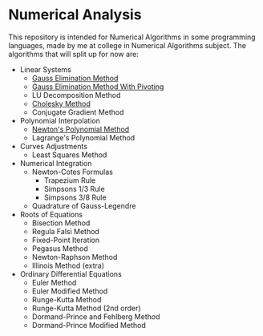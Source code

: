 # Numerical Analysis

This repository is intended for Numerical Algorithms in some programming languages, made by me at college in Numerical Algorithms subject. The algorithms that will split up for now are:

- Linear Systems
  - [Gauss Elimination Method](https://github.com/GabrielMotaBLima/Numerical_Analysis/tree/master/Linear%20Systems/Gauss%20Elimination%20Method)
  - [Gauss Elimination Method With Pivoting](https://github.com/GabrielMotaBLima/Numerical_Analysis/tree/master/Linear%20Systems/Gauss%20Elimination%20Method%20With%20Pivoting)
  - LU Decomposition Method
  - [Cholesky Method](https://github.com/GabrielMotaBLima/Numerical_Analysis/tree/master/Linear%20Systems/Cholesky%20Method)
  - Conjugate Gradient Method
- Polynomial Interpolation 
  - [Newton's Polynomial Method](https://github.com/GabrielMotaBLima/Numerical_Analysis/tree/master/Polynomial%20Interpolation/Newton's%20Polynomial%20Method)
  - Lagrange's Polynomial Method
- Curves Adjustments
  - Least Squares Method
- Numerical Integration
  - Newton-Cotes Formulas
    - Trapezium Rule
    - Simpsons 1/3 Rule
    - Simpsons 3/8 Rule
  - Quadrature of Gauss-Legendre
- Roots of Equations
  - Bisection Method
  - Regula Falsi Method
  - Fixed-Point Iteration
  - Pegasus Method
  - Newton-Raphson Method
  - Illinois Method (extra)
- Ordinary Differential Equations
  - Euler Method
  - Euler Modified Method
  - Runge-Kutta Method
  - Runge-Kutta Method (2nd order)
  - Dormand-Prince and Fehlberg Method
  - Dormand-Prince Modified Method
  
  
